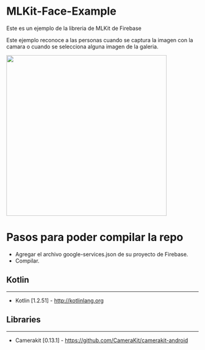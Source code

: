 # MLKit-Face-Example
Este es un ejemplo de la libreria de MLKit de Firebase

Este ejemplo reconoce a las personas cuando se captura la imagen con la camara o cuando se selecciona alguna imagen de la galeria.

<img src="/gif/example.gif" height="420" />

# Pasos para poder compilar la repo

* Agregar el archivo google-services.json de su proyecto de Firebase.
* Compilar.

## Kotlin
---
 * Kotlin [1.2.51] - http://kotlinlang.org
 
 ## Libraries
---
 * Camerakit [0.13.1] - https://github.com/CameraKit/camerakit-android
 

